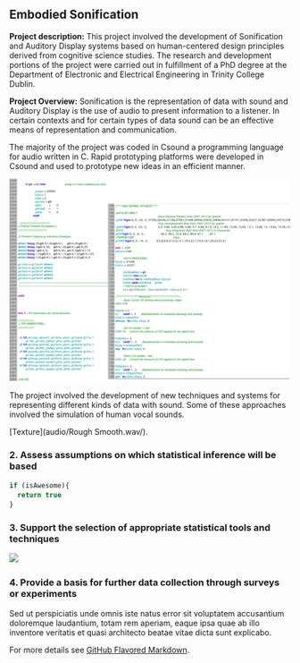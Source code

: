 ## Embodied Sonification

**Project description:** This project involved the development of Sonification and Auditory Display systems based on human-centered design principles derived from cognitive science studies. The research and development portions of the project were carried out in fulfillment of a PhD degree at the Department of Electronic and Electrical Engineering in Trinity College Dublin.

**Project Overview:** 
Sonification is the representation of data with sound and Auditory Display is the use of audio to present information to a listener. In certain contexts and for certain types of data sound can be an effective means of representation and communication.

The majority of the project was coded in Csound a programming language for audio written in C. Rapid prototyping platforms were developed in Csound and used to prototype new ideas in an efficient manner. 

<img src="images/CsoundCode.png?raw=true"/>

The project involved the development of new techniques and systems for representing different kinds of data with sound.  Some of these approaches involved the simulation of human vocal sounds.

[Texture](audio/Rough Smooth.wav/). 

### 2. Assess assumptions on which statistical inference will be based

```javascript
if (isAwesome){
  return true
}
```

### 3. Support the selection of appropriate statistical tools and techniques

<img src="images/dummy_thumbnail.jpg?raw=true"/>

### 4. Provide a basis for further data collection through surveys or experiments

Sed ut perspiciatis unde omnis iste natus error sit voluptatem accusantium doloremque laudantium, totam rem aperiam, eaque ipsa quae ab illo inventore veritatis et quasi architecto beatae vitae dicta sunt explicabo. 

For more details see [GitHub Flavored Markdown](https://guides.github.com/features/mastering-markdown/).
